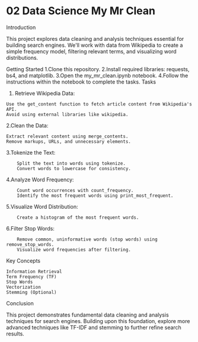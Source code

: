 # 02 Data Science My Mr Clean



Introduction

This project explores data cleaning and analysis techniques essential for building search engines. We'll work with data from Wikipedia to create a simple frequency model, filtering relevant terms, and visualizing word distributions.

Getting Started
    1.Clone this repository.
    2.Install required libraries: requests, bs4, and matplotlib.
    3.Open the my_mr_clean.ipynb notebook.
    4.Follow the instructions within the notebook to complete the tasks.
Tasks
  1. Retrieve Wikipedia Data:

    Use the get_content function to fetch article content from Wikipedia's API.
    Avoid using external libraries like wikipedia.

  2.Clean the Data:

    Extract relevant content using merge_contents.
    Remove markups, URLs, and unnecessary elements.
  3.Tokenize the Text:

        Split the text into words using tokenize.
        Convert words to lowercase for consistency.

4.Analyze Word Frequency:

        Count word occurrences with count_frequency.
        Identify the most frequent words using print_most_frequent.

5.Visualize Word Distribution:

        Create a histogram of the most frequent words.

6.Filter Stop Words:

        Remove common, uninformative words (stop words) using remove_stop_words.
        Visualize word frequencies after filtering.

Key Concepts

    Information Retrieval
    Term Frequency (TF)
    Stop Words
    Vectorization
    Stemming (Optional)


Conclusion

This project demonstrates fundamental data cleaning and analysis techniques for search engines. Building upon this foundation, explore more advanced techniques like TF-IDF and stemming to further refine search results.

